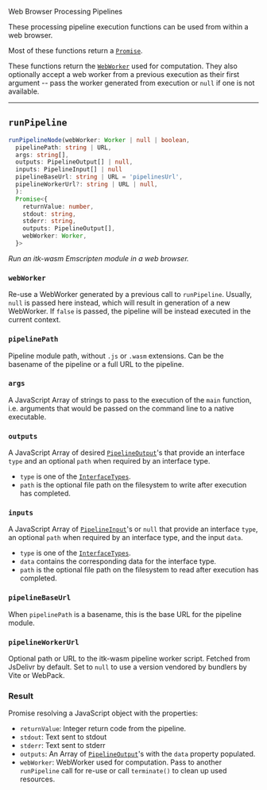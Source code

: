 Web Browser Processing Pipelines

These processing pipeline execution functions can be used from within a web
browser.

Most of these functions return a [`Promise`](https://developer.mozilla.org/en-US/docs/Web/JavaScript/Reference/Global_Objects/Promise).

These functions return the [`WebWorker`](https://developer.mozilla.org/en-US/docs/Web/API/Web_Workers_API/Using_web_workers) used for computation. They also optionally accept a web worker from a previous execution as their first argument -- pass the worker generated from execution or `null` if one is not available.

---

## `runPipeline`

```ts
runPipelineNode(webWorker: Worker | null | boolean,
  pipelinePath: string | URL,
  args: string[],
  outputs: PipelineOutput[] | null,
  inputs: PipelineInput[] | null
  pipelineBaseUrl: string | URL = 'pipelinesUrl',
  pipelineWorkerUrl?: string | URL | null,
  ):
  Promise<{
    returnValue: number,
    stdout: string,
    stderr: string,
    outputs: PipelineOutput[],
    webWorker: Worker,
  }>
```

*Run an itk-wasm Emscripten module in a web browser.*

### `webWorker`

Re-use a WebWorker generated by a previous call to `runPipeline`. Usually, `null` is passed here instead, which will result in generation of a new WebWorker. If `false` is passed, the pipeline will be instead executed in the current context.

### `pipelinePath`

Pipeline module path, without `.js` or `.wasm` extensions. Can be the basename of the pipeline or a full URL to the pipeline.

### `args`

A JavaScript Array of strings to pass to the execution of the `main` function, i.e. arguments that would be passed on the command line to a native executable.

### `outputs`

A JavaScript Array of desired [`PipelineOutput`](https://github.com/InsightSoftwareConsortium/itk-wasm/blob/main/src/pipeline/PipelineOutput.ts)'s that provide an interface `type` and an optional `path` when required by an interface type.

- `type` is one of the [`InterfaceTypes`](/api/interface_types).
- `path` is the optional file path on the filesystem to write after execution has completed.

### `inputs`

A JavaScript Array of [`PipelineInput`](https://github.com/InsightSoftwareConsortium/itk-wasm/blob/main/src/pipeline/PipelineInput.ts)'s or `null` that provide an interface `type`, an optional `path` when required by an interface type, and the input `data`.

- `type` is one of the [`InterfaceTypes`](/api/interface_types).
- `data` contains the corresponding data for the interface type.
- `path` is the optional file path on the filesystem to read after execution has completed.

### `pipelineBaseUrl`

When `pipelinePath` is a basename, this is the base URL for the pipeline module.

### `pipelineWorkerUrl`

Optional path or URL to the itk-wasm pipeline worker script. Fetched from JsDelivr by default. Set to `null` to use a version vendored by bundlers by Vite or WebPack.

### Result

Promise resolving a JavaScript object with the properties:

- `returnValue`: Integer return code from the pipeline.
- `stdout`: Text sent to stdout
- `stderr`: Text sent to stderr
-  `outputs`: An Array of [`PipelineOutput`](https://github.com/InsightSoftwareConsortium/itk-wasm/blob/main/src/pipeline/PipelineOutput.ts)'s with the `data` property populated.
- `webWorker`: WebWorker used for computation. Pass to another `runPipeline` call for re-use or call `terminate()` to clean up used resources.
